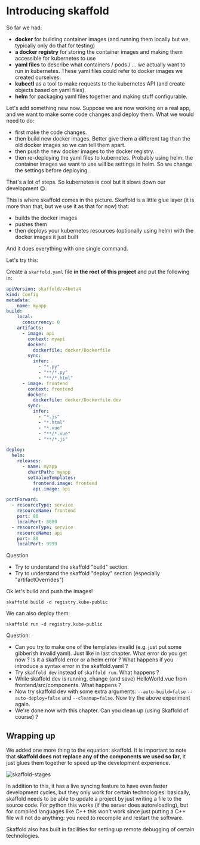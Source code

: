 # Introducing skaffold

So far we had:

* **docker** for building container images (and running them locally but we typically only do that for testing)
* **a docker registry** for storing the container images and making them accessible for kubernetes to use
* **yaml files** to describe what containers / pods / ... we actually want to run in kubernetes. These yaml files could refer to docker images we created ourselves.
* **kubectl** as a tool to make requests to the kubernetes API (and create objects based on yaml files).
* **helm** for packaging yaml files together and making stuff configurable.

Let's add something new now. Suppose we are now working on a real app, and we want to make some code changes and deploy them. What we would need to do:

* first make the code changes.
* then build new docker images. Better give them a different tag than the old docker images so we can tell them apart.
* then push the new docker images to the docker registry.
* then re-deploying the yaml files to kubernetes.  Probably using helm: the container images we want to use will be settings in helm. So we change the settings before deploying.

That's a lot of steps. So kubernetes is cool but it slows down our development 😔.

This is where skaffold comes in the picture. Skaffold is a little glue layer (it is more than that, but we use it as that for now) that:

* builds the docker images
* pushes them
* then deploys your kubernetes resources (optionally using helm) with the docker images it just built

And it does everything with one single command.

Let's try this:

Create a `skaffold.yaml` file **in the root of this project** and put the following in:

```yaml
apiVersion: skaffold/v4beta4
kind: Config
metadata:
    name: myapp
build:
    local:
      concurrency: 0
    artifacts:
      - image: api
        context: myapi
        docker:
          dockerfile: docker/Dockerfile
        sync:
          infer:
            - "*.py"
            - "**/*.py"
            - "**/*.html"
      - image: frontend
        context: frontend
        docker:
          dockerfile: docker/Dockerfile.dev
        sync:
          infer:
            - "*.js"
            - "*.html"
            - "*.vue"
            - "**/*.vue"
            - "**/*.js"

deploy:
  helm:
    releases:
      - name: myapp
        chartPath: myapp
        setValueTemplates:
          frontend.image: frontend
          api.image: api

portForward:
  - resourceType: service
    resourceName: frontend
    port: 80
    localPort: 8080
  - resourceType: service
    resourceName: api
    port: 80
    localPort: 9999
```

Question

* Try to understand the skaffold "build" section.
* Try to understand the skaffold "deploy" section (especially "artifactOverrides")


Ok let's build and push the images!

```shell
skaffold build -d registry.kube-public
```

We can also deploy them:

```shell
skaffold run -d registry.kube-public
```

Question:

* Can you try to make one of the templates invalid (e.g. just put some gibberish invalid yaml). Just like in last chapter. What error do you get now ? Is it a skaffold error or a helm error ? What happens if you introduce a syntax error in the skaffold.yaml ?
* Try `skaffold dev` instead of `skaffold run`. What happens ?
* While skaffold dev is running, change (and save) HelloWorld.vue from frontend/src/components. What happens ?
* Now try skaffold dev with some extra arguments: `--auto-build=false` `--auto-deploy=false` and `--cleanup=false`. Now try the above experiment again.
* We're done now with this chapter. Can you clean up (using Skaffold of course) ?

## Wrapping up

We added one more thing to the equation: skaffold. It is important to note that **skaffold does not replace any of the components we used so far**, it just glues them together to speed up the development experience.

![skaffold-stages](../imgs/skaffold-stages.png)

In addition to this, it has a live syncing feature to have even faster development cycles, but they only work for certain technologies: basically, skaffold needs to be able to update a project by just writing a file to the source code. For python this works (if the server does autoreloading), but for compiled languages like C++ this won't work since just putting a C++ file will not do anything: you need to recompile and restart the software.

Skaffold also has built in facilities for setting up remote debugging of certain technologies.

